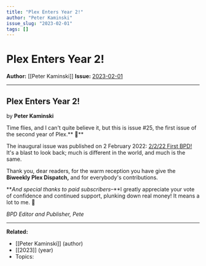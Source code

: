 ```yaml
---
title: "Plex Enters Year 2!"
author: "Peter Kaminski"
issue_slug: "2023-02-01"
tags: []
---
```


# Plex Enters Year 2!

**Author:** [[Peter Kaminski]]
**Issue:** [2023-02-01](https://plex.collectivesensecommons.org/2023-02-01/)

---

## Plex Enters Year 2!
by **Peter Kaminski**

Time flies, and I can't quite believe it, but this is issue #25, the first issue of the second year of Plex.** 🎉**

The inaugural issue was published on 2 February 2022: [2/2/22 First BPD!](__GHOST_URL__/2022-02-02/) It's a blast to look back; much is different in the world, and much is the same.

Thank you, dear readers, for the warm reception you have give the **Biweekly Plex Dispatch,** and for everybody's contributions.

***And special thanks to paid subscribers*–**I greatly appreciate your vote of confidence and continued support, plunking down real money! It means a lot to me. 🙂

*BPD Editor and Publisher,
Pete*

---

**Related:**
- [[Peter Kaminski]] (author)
- [[2023]] (year)
- Topics: 


